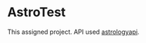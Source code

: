# AstroTest

This assigned project. API used [astrologyapi](https://astrologyapi.com/docs/indian-astrology).